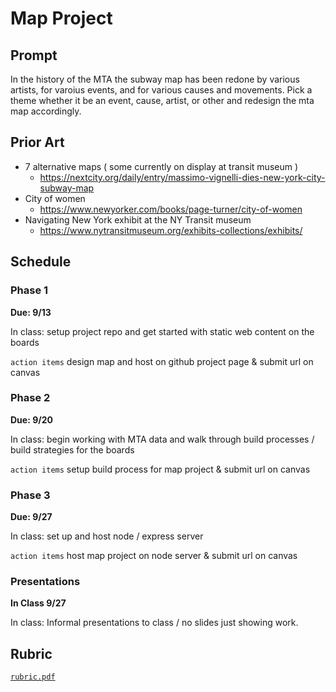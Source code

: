 # Map Project

## Prompt

In the history of the MTA the subway map has been redone by various artists, for varoius events, and for various causes and movements. Pick a theme whether it be an event, cause, artist, or other and redesign the mta map accordingly.

## Prior Art

- 7 alternative maps ( some currently on display at transit museum )
  - https://nextcity.org/daily/entry/massimo-vignelli-dies-new-york-city-subway-map
- City of women
  - https://www.newyorker.com/books/page-turner/city-of-women
- Navigating New York exhibit at the NY Transit museum
  - https://www.nytransitmuseum.org/exhibits-collections/exhibits/

## Schedule

### Phase 1

**Due: 9/13**

In class: setup project repo and get started with static web content on the boards

`action items` design map and host on github project page & submit url on canvas

### Phase 2

**Due: 9/20**

In class: begin working with MTA data and walk through build processes / build strategies for the boards

`action items` setup build process for map project & submit url on canvas

### Phase 3

**Due: 9/27**

In class: set up and host node / express server

`action items` host map project on node server & submit url on canvas

### Presentations

**In Class 9/27**

In class: Informal presentations to class / no slides just showing work.

## Rubric

[`rubric.pdf`](./rubric.pdf)

